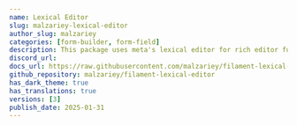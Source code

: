 ```yaml
---
name: Lexical Editor
slug: malzariey-lexical-editor
author_slug: malzariey
categories: [form-builder, form-field]
description: This package uses meta's lexical editor for rich editor functionality.
discord_url: 
docs_url: https://raw.githubusercontent.com/malzariey/filament-lexical-editor/main/README.md
github_repository: malzariey/filament-lexical-editor
has_dark_theme: true
has_translations: true
versions: [3]
publish_date: 2025-01-31
---
```

